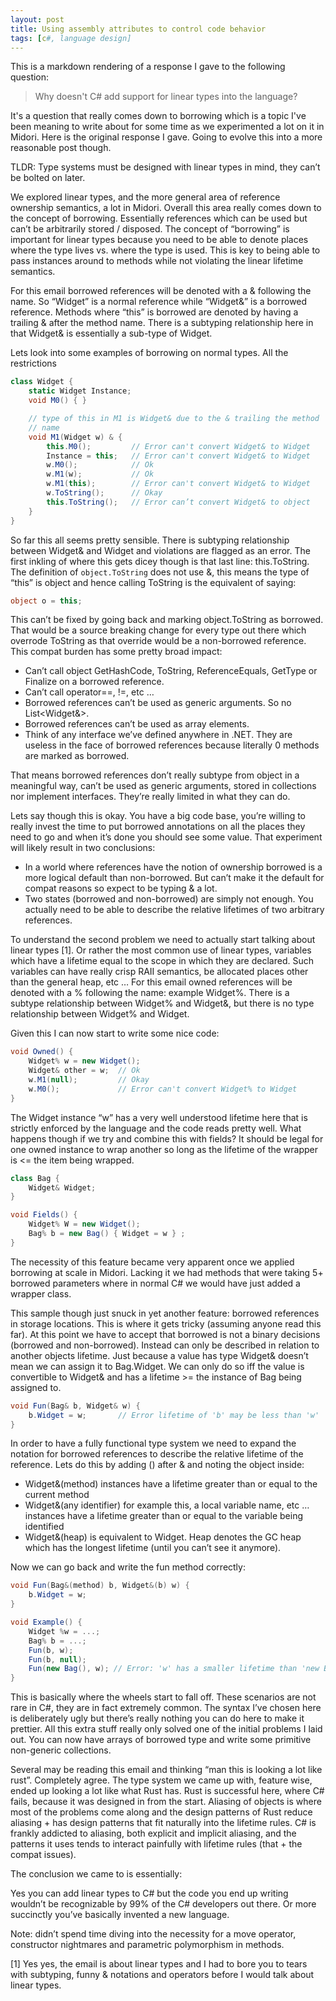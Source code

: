 ```yaml
---
layout: post
title: Using assembly attributes to control code behavior
tags: [c#, language design]
---
```


This is a markdown rendering of a response I gave to the following question: 

> Why doesn't C# add support for linear types into the language?

It's a question that really comes down to borrowing which is a topic I've been meaning to write about for some time 
as we experimented a lot on it in Midori. Here is the original response I gave. Going to evolve this into a more 
reasonable post though. 

TLDR: Type systems must be designed with linear types in mind, they can’t be bolted on later.

We explored linear types, and the more general area of reference ownership semantics, a lot in Midori. Overall this 
area really comes down to the concept of borrowing. Essentially references which can be used but can’t be arbitrarily
stored / disposed.  The concept of “borrowing” is important for linear types because you need to be able to denote
places where the type lives vs. where the type is used. This is key to being able to pass instances around to methods
while not violating the linear lifetime semantics.

For this email borrowed references will be denoted with a & following the name. So “Widget” is a normal reference 
while “Widget&” is a borrowed reference. Methods where “this” is borrowed are denoted by having a trailing & after the 
method name. There is a subtyping relationship here in that Widget& is essentially a sub-type of Widget.

Lets look into some examples of borrowing on normal types. All the restrictions

``` c#
class Widget {
    static Widget Instance;
    void M0() { }

    // type of this in M1 is Widget& due to the & trailing the method
    // name
    void M1(Widget w) & {
        this.M0();         // Error can't convert Widget& to Widget
        Instance = this;   // Error can't convert Widget& to Widget
        w.M0();            // Ok
        w.M1(w);           // Ok
        w.M1(this);        // Error can't convert Widget& to Widget
        w.ToString();      // Okay
        this.ToString();   // Error can’t convert Widget& to object
    }
}
``` 

So far this all seems pretty sensible. There is subtyping relationship between Widget& and Widget and violations are 
flagged as an error. The first inkling of where this gets dicey though is that last line: this.ToString. The definition 
of `object.ToString` does not use &, this means the type of “this” is object and hence calling ToString is the 
equivalent of saying:

``` c#
object o = this;
```

This can’t be fixed by going back and marking object.ToString as borrowed. That would be a source breaking change for
every type out there which overrode ToString as that override would be a non-borrowed reference. This compat burden has
some pretty broad impact:

- Can’t call object GetHashCode, ToString, ReferenceEquals, GetType or Finalize on a borrowed reference.
- Can’t call operator==, !=, etc …
- Borrowed references can’t be used as generic arguments. So no List<Widget&>.
- Borrowed references can’t be used as array elements.
- Think of any interface we’ve defined anywhere in .NET. They are useless in the face of borrowed references because 
literally 0 methods are marked as borrowed.
 
That means borrowed references don’t really subtype from object in a meaningful way, can’t be used as generic 
arguments, stored in collections nor implement interfaces. They’re really limited in what they can do.

Lets say though this is okay. You have a big code base, you’re willing to really invest the time to put borrowed 
annotations on all the places they need to go and when it’s done you should see some value. That experiment will likely 
result in two conclusions:

- In a world where references have the notion of ownership borrowed is a more logical default than non-borrowed. But 
can’t make it the default for compat reasons so expect to be typing & a lot.
- Two states (borrowed and non-borrowed) are simply not enough. You actually need to be able to describe the relative
 lifetimes of two arbitrary references.

To understand the second problem we need to actually start talking about linear types [1]. Or rather the most common 
use of linear types, variables which have a lifetime equal to the scope in which they are declared. Such variables can 
have really crisp RAII semantics, be allocated places other than the general heap, etc … For this email owned 
references will be denoted with a % following the name: example Widget%. There is a subtype relationship between 
Widget% and Widget&, but there is no type relationship between Widget% and Widget.

Given this I can now start to write some nice code:

``` csharp
void Owned() {
    Widget% w = new Widget();
    Widget& other = w;  // Ok
    w.M1(null);         // Okay
    w.M0();             // Error can't convert Widget% to Widget
}
``` 

The Widget instance “w” has a very well understood lifetime here that is strictly enforced by the language and the code 
reads pretty well. What happens though if we try and combine this with fields? It should be legal for one owned 
instance to wrap another so long as the lifetime of the wrapper is <= the item being wrapped.

``` csharp
class Bag {
    Widget& Widget;
}

void Fields() {
    Widget% W = new Widget();
    Bag% b = new Bag() { Widget = w } ;
}
```

The necessity of this feature became very apparent once we applied borrowing at scale in Midori. Lacking it we had 
methods that were taking 5+ borrowed parameters where in normal C# we would have just added a wrapper class.

This sample though just snuck in yet another feature: borrowed references in storage locations. This is where it 
gets tricky (assuming anyone read this far). At this point we have to accept that borrowed is not a binary 
decisions (borrowed and non-borrowed). Instead can only be described in relation to another objects lifetime. Just 
because a value has type Widget& doesn’t mean we can assign it to Bag.Widget. We can only do so iff the value is 
convertible to Widget& and has a lifetime >= the instance of Bag being assigned to.
 
``` csharp 
void Fun(Bag& b, Widget& w) {
    b.Widget = w;       // Error lifetime of 'b' may be less than 'w'
}
```

In order to have a fully functional type system we need to expand the notation for borrowed references to describe the 
relative lifetime of the reference. Lets do this by adding () after & and noting the object inside:
 
- Widget&(method) instances have a lifetime greater than or equal to the current method
- Widget&(any identifier) for example this, a local variable name, etc … instances have a lifetime greater than or 
equal to the variable being identified
- Widget&(heap) is equivalent to Widget. Heap denotes the GC heap which has the longest lifetime (until you can’t see 
it anymore).

Now we can go back and write the fun method correctly:

``` csharp
void Fun(Bag&(method) b, Widget&(b) w) {
    b.Widget = w;      
}

void Example() {
    Widget %w = ...;
    Bag% b = ...;
    Fun(b, w);     
    Fun(b, null);
    Fun(new Bag(), w); // Error: 'w' has a smaller lifetime than 'new Bag'
}
```

This is basically where the wheels start to fall off. These scenarios are not rare in C#, they are in fact extremely 
common. The syntax I’ve chosen here is deliberately ugly but there’s really nothing you can do here to make it prettier. 
All this extra stuff really only solved one of the initial problems I laid out. You can now have arrays of borrowed 
type and write some primitive non-generic collections.

Several may be reading this email and thinking “man this is looking a lot like rust”. Completely agree. The type 
system we came up with, feature wise, ended up looking a lot like what Rust has. Rust is successful here, where C# 
fails, because it was designed in from the start. Aliasing of objects is where most of the problems come along and the
design patterns of Rust reduce aliasing + has design patterns that fit naturally into the lifetime rules. C# is 
frankly addicted to aliasing, both explicit and implicit aliasing, and the patterns it uses tends to interact 
painfully with lifetime rules (that + the compat issues).

The conclusion we came to is essentially:

Yes you can add linear types to C# but the code you end up writing wouldn’t be recognizable by 99% of the C# developers 
out there. Or more succinctly you’ve basically invented a new language.

Note: didn’t spend time diving into the necessity for a move operator, constructor nightmares and parametric 
polymorphism in methods. 

[1] Yes yes, the email is about linear types and I had to bore you to tears with subtyping, funny & notations and 
operators before I would talk about linear types. 